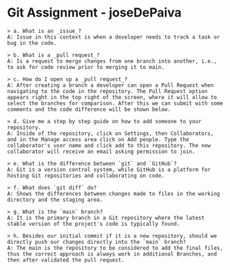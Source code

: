 # Git Assignment - joseDePaiva
    
    > a. What is an _issue_?
    A: Issue in this context is when a developer needs to track a task or bug in the code.
    
    > b. What is a _pull request_?
    A: Is a request to merge changes from one branch into another, i.e., to ask for code review prior to merging it to main.

    > c. How do I open up a _pull request_?
    A: After creating a branch a developer can open a Pull Request when navigating to the code in the repository. The Pull Request option appears right in the top right of the screen, where it will allow to select the branches for comparison. After this we can submit with some comments and the code difference will be shown below.
    
    > d. Give me a step by step guide on how to add someone to your repository.
    A: Inside of the repository, click on Settings, then Collaborators, and in the Manage access area click on Add people. Type the collaborator's user name and click add to this repository. The new collaborator will receive an email asking permission to join.

    > e. What is the difference between `git` and `GitHub`?
    A: Git is a version control system, while GitHub is a platform for hosting Git repositories and collaborating on code.

    > f. What does `git diff` do?
    A: Shows the differences between changes made to files in the working directory and the staging area.

    > g. What is the `main` branch?
    A: It is the primary branch in a Git repository where the latest stable version of the project's code is typically found.

    > h. Besides our initial commit if it is a new repository, should we directly push our changes directly into the `main` branch?
    A: The main is the repository to be considered to add the final files, thus the correct approach is always work in additional Branches, and then after validated the pull request.
    
